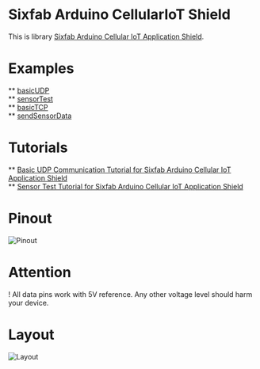 # Sixfab Arduino CellularIoT Shield
This is library [Sixfab Arduino Cellular IoT Application Shield](https://sixfab.com/product/arduino-cellular-iot-application-shield/).

# Examples
** [basicUDP](https://github.com/sixfab/Sixfab_Arduino_CellularIoT_Library/blob/master/examples/basicUDP/basicUDP.ino)   
** [sensorTest](https://github.com/sixfab/Sixfab_Arduino_CellularIoT_Library/blob/master/examples/sensorTest/sensorTest.ino)  
** [basicTCP](https://github.com/sixfab/Sixfab_Arduino_CellularIoT_Library/blob/master/examples/basicTCP/basicTCP.ino)  
** [sendSensorData](https://github.com/sixfab/Sixfab_Arduino_CellularIoT_Library/blob/master/examples/sendSensorData/sendSensorData.ino) 

# Tutorials 
** [Basic UDP Communication Tutorial for Sixfab Arduino Cellular IoT Application Shield](https://sixfab.com/basic-udp-communication-tutorial-for-sixfab-arduino-cellular-iot-application-shield/)  
** [Sensor Test Tutorial for Sixfab Arduino Cellular IoT Application Shield](https://sixfab.com/sensor-test-tutorial-for-sixfab-arduino-cellular-iot-application-shield/)

# Pinout
![Pinout](https://sixfab.com/wp-content/uploads/2018/10/arduino_cellulariot_app_shield_pinout.png)

# Attention
! All data pins work with 5V reference. Any other voltage level should harm your device.

# Layout
![Layout](https://sixfab.com/wp-content/uploads/2018/10/arduino_cellulariot_application_shield_layout-1.png)
